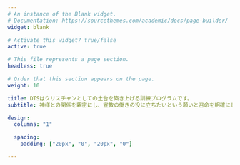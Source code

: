 ```yaml
---
# An instance of the Blank widget.
# Documentation: https://sourcethemes.com/academic/docs/page-builder/
widget: blank

# Activate this widget? true/false
active: true

# This file represents a page section.
headless: true

# Order that this section appears on the page.
weight: 10

title: DTSはクリスチャンとしての土台を築き上げる訓練プログラムです。
subtitle: 神様との関係を親密にし、宣教の働きの役に立ちたいという願いと召命を明確にします。

design:
  columns: "1"

  spacing:
    padding: ["20px", "0", "20px", "0"]

---
```

